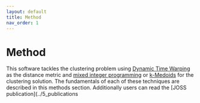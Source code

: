```yaml
---
layout: default
title: Method
nav_order: 1
---
```



# Method

This software tackles the clustering problem using [Dynamic Time Warping](2_dtw.md) as the distance metric and [mixed integer programming](3_mip.md) or [k-Medoids](4_k-Medoids.md) for the clustering solution. The fundamentals of each of these techniques are described in this methods section. Additionally users can read the [JOSS publication](../5_publications
